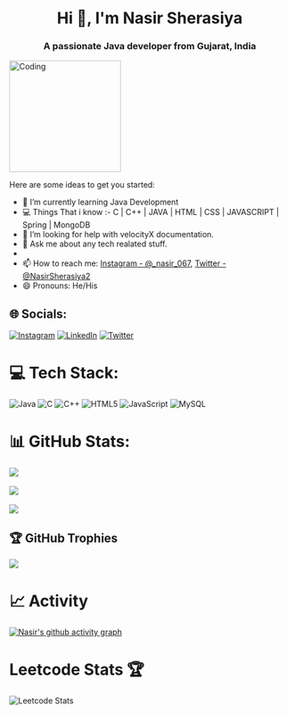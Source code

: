 <h1 align="center">Hi 👋, I'm Nasir Sherasiya</h1>
<h3 align="center">A passionate Java developer from Gujarat, India</h3>
<img align="rigth" alt="Coding" width="200" src="https://media.tenor.com/BqbIhT4Mb7cAAAAd/programmer-rounded-edges.gif">

Here are some ideas to get you started:

- 🌱 I’m currently learning Java Development
- 💻 Things That i know :-
     C | C++ | JAVA | HTML | CSS | JAVASCRIPT | Spring | MongoDB
- 🤔 I’m looking for help with velocityX documentation.
- 💬 Ask me about any tech realated stuff.
- 
- 📫 How to reach me: [Instagram - @_nasir_067](https://ig.me/1Jzi6bgoa67eOCM), [Twitter - @NasirSherasiya2](https://twitter.com/NasirSherasiya2)
- 😄 Pronouns: He/His 


## 🌐 Socials:
[![Instagram](https://img.shields.io/badge/Instagram-%23E4405F.svg?logo=Instagram&logoColor=white)](https://www.instagram.com/_nasir_067/) [![LinkedIn](https://img.shields.io/badge/LinkedIn-%230077B5.svg?logo=linkedin&logoColor=white)](https://www.linkedin.com/in/nasir-sherasiya-66751b227/) [![Twitter](https://img.shields.io/badge/Twitter-%231DA1F2.svg?logo=Twitter&logoColor=white)](https://twitter.com/NasirSherasiya2) 

# 💻 Tech Stack:
![Java](https://img.shields.io/badge/java-%23ED8B00.svg?style=for-the-badge&logo=java&logoColor=white) ![C](https://img.shields.io/badge/c-%2300599C.svg?style=for-the-badge&logo=c&logoColor=white) ![C++](https://img.shields.io/badge/c++-%2300599C.svg?style=for-the-badge&logo=c%2B%2B&logoColor=white) ![HTML5](https://img.shields.io/badge/html5-%23E34F26.svg?style=for-the-badge&logo=html5&logoColor=white) ![JavaScript](https://img.shields.io/badge/javascript-%23323330.svg?style=for-the-badge&logo=javascript&logoColor=%green) ![MySQL](https://img.shields.io/badge/MySQL-%23323330.svg?style=for-the-badge&logo=MySQL&logoColor=%23F7DF1E)

# 📊 GitHub Stats:
![](https://github-readme-stats.vercel.app/api?username=21IT146&theme=radical&hide_border=false&include_all_commits=false&count_private=false)<br/><br/>
![](https://github-readme-streak-stats.herokuapp.com/?user=21IT146&theme=radical&hide_border=false)<br/><br/>
![](https://github-readme-stats.vercel.app/api/top-langs/?username=21IT146&theme=radical&hide_border=false&include_all_commits=false&count_private=false&layout=compact)
   

## 🏆 GitHub Trophies
![](https://github-profile-trophy.vercel.app/?username=21IT146&theme=dracula&no-frame=true&no-bg=true&margin-w=4)


# 📈 Activity
[![Nasir's github activity graph](https://github-readme-activity-graph.cyclic.app/graph?username=21IT146&bg_color=fffff0&color=708090&line=24292e&point=24292e&area=true&hide_border=true)](https://github.com/21IT146/github-readme-activity-graph)

# Leetcode Stats 🏆

![Leetcode Stats](https://leetcard.jacoblin.cool/nasir146?ext=heatmap)


